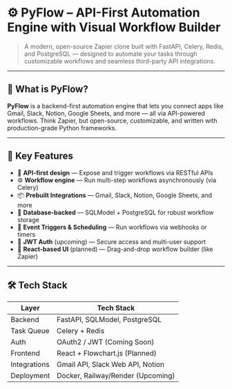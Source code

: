 # ⚙️ PyFlow – API-First Automation Engine with Visual Workflow Builder

> A modern, open-source Zapier clone built with FastAPI, Celery, Redis, and PostgreSQL — designed to automate your tasks through customizable workflows and seamless third-party API integrations.

---

## 🚀 What is PyFlow?

**PyFlow** is a backend-first automation engine that lets you connect apps like Gmail, Slack, Notion, Google Sheets, and more — all via API-powered workflows. Think Zapier, but open-source, customizable, and written with production-grade Python frameworks.

---

## 🧠 Key Features

- 🔌 **API-first design** — Expose and trigger workflows via RESTful APIs
- ⚙️ **Workflow engine** — Run multi-step workflows asynchronously (via Celery)
- 📦 **Prebuilt Integrations** — Gmail, Slack, Notion, Google Sheets, and more
- 💾 **Database-backed** — SQLModel + PostgreSQL for robust workflow storage
- 🔁 **Event Triggers & Scheduling** — Run workflows via webhooks or timers
- 🔐 **JWT Auth** (upcoming) — Secure access and multi-user support
- 🧩 **React-based UI** (planned) — Drag-and-drop workflow builder (like Zapier)

---

## 🛠 Tech Stack

| Layer        | Tech Stack                         |
|--------------|------------------------------------|
| Backend      | FastAPI, SQLModel, PostgreSQL      |
| Task Queue   | Celery + Redis                     |
| Auth         | OAuth2 / JWT (Coming Soon)         |
| Frontend     | React + Flowchart.js (Planned)     |
| Integrations | Gmail API, Slack Web API, Notion   |
| Deployment   | Docker, Railway/Render (Upcoming)  |


